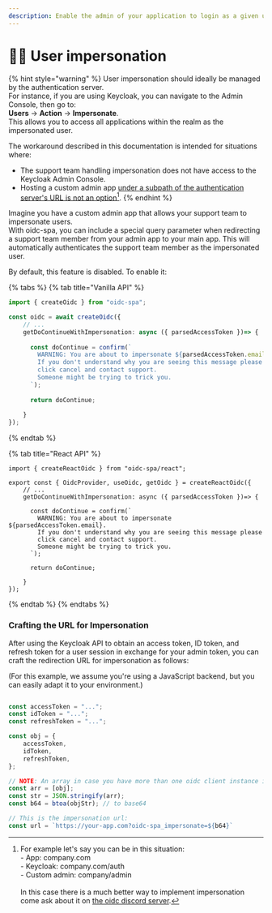 ```yaml
---
description: Enable the admin of your application to login as a given user.
---
```


# 👨‍🔧 User impersonation

{% hint style="warning" %}
User impersonation should ideally be managed by the authentication server.\
For instance, if you are using Keycloak, you can navigate to the Admin Console, then go to:\
**Users** -> **Action** -> **Impersonate**.\
This allows you to access all applications within the realm as the impersonated user.

The workaround described in this documentation is intended for situations where:

* The support team handling impersonation does not have access to the Keycloak Admin Console.
* Hosting a custom admin app [under a subpath of the authentication server's URL is not an option](#user-content-fn-1)[^1].
{% endhint %}

Imagine you have a custom admin app that allows your support team to impersonate users.\
With oidc-spa, you can include a special query parameter when redirecting a support team member from your admin app to your main app. This will automatically authenticates the support team member as the impersonated user.

By default, this feature is disabled. To enable it:

{% tabs %}
{% tab title="Vanilla API" %}
```typescript
import { createOidc } from "oidc-spa";

const oidc = await createOidc({
    // ...
    getDoContinueWithImpersonation: async ({ parsedAccessToken })=> {
    
      const doContinue = confirm(`
        WARNING: You are about to impersonate ${parsedAccessToken.email}.
        If you don't understand why you are seeing this message please
        click cancel and contact support.  
        Someone might be trying to trick you.  
      `);
      
      return doContinue;
        
    }
});
```
{% endtab %}

{% tab title="React API" %}
```tsx
import { createReactOidc } from "oidc-spa/react";

export const { OidcProvider, useOidc, getOidc } = createReactOidc({
    // ...
    getDoContinueWithImpersonation: async ({ parsedAccessToken })=> {
    
      const doContinue = confirm(`
        WARNING: You are about to impersonate ${parsedAccessToken.email}.
        If you don't understand why you are seeing this message please
        click cancel and contact support.  
        Someone might be trying to trick you.  
      `);
      
      return doContinue;
        
    }
});

```
{% endtab %}
{% endtabs %}

### Crafting the URL for Impersonation

After using the Keycloak API to obtain an access token, ID token, and refresh token for a user session in exchange for your admin token, you can craft the redirection URL for impersonation as follows:

(For this example, we assume you're using a JavaScript backend, but you can easily adapt it to your environment.)

```typescript

const accessToken = "...";
const idToken = "...";
const refreshToken = "...";

const obj = {
    accessToken,
    idToken,
    refreshToken,
};

// NOTE: An array in case you have more than one oidc client instance in your app.
const arr = [obj];
const str = JSON.stringify(arr);
const b64 = btoa(objStr); // to base64

// This is the impersonation url:
const url = `https://your-app.com?oidc-spa_impersonate=${b64}`
```

[^1]: For example let's say you can be in this situation:\
    \- App: company.com\
    \- Keycloak: company.com/auth\
    \- Custom admin: company/admin\
    \
    In this case there is a much better way to implement impersonation come ask about it on [the oidc discord server](https://discord.gg/mJdYJSdcm4).

